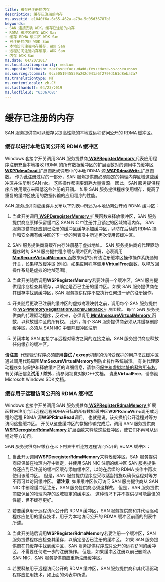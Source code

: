 ```yaml
---
title: 缓存已注册的内存
description: 缓存已注册的内存
ms.assetid: e1040f6a-6e65-462a-a79a-5d05d36787b0
keywords:
- SAN 连接安装 WDK，缓存已注册的内存
- RDMA 缓冲区缓存 WDK San
- 缓存 RDMA 缓冲区 WDK San
- 已注册的内存 WDK San
- 本地访问注册内存缓存，WDK San
- 远程访问注册内存缓存，WDK San
- 内存 WDK San
ms.date: 04/20/2017
ms.localizationpriority: medium
ms.openlocfilehash: 5a0f85cef0e19d4dd2fe97cd85e733723e016665
ms.sourcegitcommit: 0cc5051945559a242d941a6f2799d161d8eba2a7
ms.translationtype: MT
ms.contentlocale: zh-CN
ms.lasthandoff: 04/23/2019
ms.locfileid: "63367681"
---
```

# <a name="caching-registered-memory"></a>缓存已注册的内存





SAN 服务提供商可以缓存以提高性能的本地或远程访问公开的 RDMA 缓冲区。

### <a name="caching-rdma-buffers-exposed-for-local-access"></a>缓存以进行本地访问公开的 RDMA 缓冲区

Windows 套接字开关调用 SAN 服务提供商[ **WSPRegisterMemory** ](https://msdn.microsoft.com/library/windows/hardware/ff566311)代表应用程序注册充当本地接收 RDMA 的所有数据缓冲区的扩展函数对的调用中的缓冲区[ **WSPRdmaRead** ](https://msdn.microsoft.com/library/windows/hardware/ff566304)扩展函数或调用中的本地 RDMA 源[ **WSPRdmaWrite** ](https://msdn.microsoft.com/library/windows/hardware/ff566306)扩展函数。 作为此注册过程的一部分，SAN 服务提供商必须锁定的物理内存区域这些缓冲区并注册到 SAN nic。 这些操作都需要消耗大量资源。 因此，SAN 服务提供程序应使用缓存来降低这些注册的开销。 如果 SAN 服务提供程序使用缓存，提高了重复的缓冲区使用的数据传输的应用程序的性能。

SAN 服务提供商应缓存并发布以下列表中所述为本地访问公开的 RDMA 缓冲区：

1.  当此开关调用[ **WSPDeregisterMemory** ](https://msdn.microsoft.com/library/windows/hardware/ff566279)扩展函数来释放缓冲区，SAN 服务提供商应原样保留缓冲区 SAN NIC 中注册并且锁定的区域物理内存。 SAN 服务提供商还应到已注册的缓冲区缓存添加缓冲区，以防在后续的 RDMA 操作和安全拥有缓冲区的下一步的列表项中所述再次使用该缓冲区。

2.  SAN 服务提供商将缓存内存注册基于虚拟地址。 SAN 服务提供商的代理驱动程序时的 SAN 服务提供程序缓存缓冲区的注册，必须调用[ **MmSecureVirtualMemory** ](https://msdn.microsoft.com/library/windows/hardware/ff556374)函数来保护拥有该注册缓冲区操作操作系统通知开关，如果释放缓冲区 (例如，如果应用程序调用**VirtualFree**函数，以释放回操作系统是虚拟的地址范围)。

3.  当此开关随后调用**WSPRegisterMemory**若要注册一个缓冲区，SAN 服务提供程序应检查其缓存，以确定是否已注册的缓冲区。 如果 SAN 服务提供商在其缓存中找到缓冲区，SAN 服务提供程序不应执行任何进一步的注册操作。

4.  开关随后更改已注册的缓冲区的虚拟物理映射之前，调用每个 SAN 服务提供商[ **WSPMemoryRegistrationCacheCallback** ](https://msdn.microsoft.com/library/windows/hardware/ff566299)扩展函数。 每个 SAN 服务提供商的代理驱动程序，反过来，必须调用[ **MmUnsecureVirtualMemory** ](https://msdn.microsoft.com/library/windows/hardware/ff556395)函数，以释放缓冲区的所有权。 此外，每个 SAN 服务提供商必须从其缓存删除缓冲区，必须从 SAN NIC 中删除缓冲区注册

5.  关闭本地 SAN 套接字与远程对等方之间的连接之前，SAN 服务提供商应释放任何缓存的缓冲区。

**请注意**  代理驱动程序必须使用**尝试 / except**机制的访问受保护的用户模式缓冲区通过调用代码周围**MmSecureVirtualMemory**到防止操作系统崩溃。 有关代理驱动程序如何保护和释放缓冲区的详细信息，请参阅[保护和虚拟地址的释放所有权](securing-and-releasing-ownership-of-virtual-addresses.md)。 有关详细信息**试用 / 除外**，请参阅视觉对象C++文档。 璝惠**VirtualFree**，请参阅 Microsoft Windows SDK 文档。

 

### <a name="caching-rdma-buffers-exposed-for-remote-access"></a>缓存用于远程访问公开的 RDMA 缓冲区

Windows 套接字开关调用 SAN 服务提供商[ **WSPRegisterRdmaMemory** ](https://msdn.microsoft.com/library/windows/hardware/ff566313)扩展函数来注册充当远程远程RDMA目标的所有数据缓冲区**WSPRdmaWrite**调用或远程的远程 RDMA 源**WSPRdmaRead**调用。 也就是说，该交换机公开远程对等方访问这些缓冲区。 开关从这些缓冲区的数据传输完成后，调用 SAN 服务提供商[ **WSPDeregisterRdmaMemory** ](https://msdn.microsoft.com/library/windows/hardware/ff566281)扩展函数来释放这些缓冲区，使它们不再可从远程对等方访问。

SAN 服务提供商应缓存在以下列表中所述为远程访问公开的 RDMA 缓冲区：

1.  当此开关调用**WSPDeregisterRdmaMemory**来释放缓冲区，SAN 服务提供商应保留在物理内存中锁定，并使用 SAN NIC 注册的缓冲区 SAN 服务提供商还应到已注册的缓冲区缓存添加缓冲区，以防在后续的 RDMA 操作中再次使用该缓冲区。 但是，SAN 服务提供程序应采取适当措施以确保远程对等方不再可以访问缓冲区。
    **请注意**  如果缓冲区仅可访问 SAN 服务提供商从 SAN NIC 中删除缓冲区注册，SAN 服务提供商必须这样做。 但是，SAN 服务提供商应保留的物理内存的区域锁定的缓冲区。 这种情况下并不提供尽可能最佳的性能，但不缓存更好。

     

2.  若要缓存用于远程访问公开的 RDMA 缓冲区，SAN 服务提供商和其代理驱动程序应使用的缓存技术，用于为本地访问公开的 RDMA 缓冲区前面的列表中所述。

3.  当此开关随后调用**WSPRegisterRdmaMemory**若要注册一个缓冲区，SAN 服务提供程序应检查其缓存，以确定是否已注册的缓冲区。 如果 SAN 服务提供商在其缓存中找到缓冲区，SAN 服务提供程序应只公开的远程访问的缓冲区，不需要任何进一步的注册操作。 但是，如果缓冲区注册以前已删除从 SAN NIC，SAN 服务提供商应重新注册缓冲区。

4.  若要释放用于远程访问公开的 RDMA 缓冲区，SAN 服务提供商和其代理驱动程序应使用技术，如上面的列表中所述。

 

 





